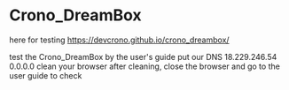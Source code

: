 # Crono_DreamBox


here for testing
https://devcrono.github.io/crono_dreambox/

test the Crono_DreamBox by the user's guide
put our DNS
18.229.246.54
0.0.0.0
clean your browser
after cleaning, close the browser and go to the user guide to check
